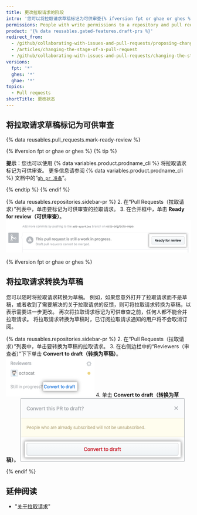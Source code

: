 ```yaml
---
title: 更改拉取请求的阶段
intro: '您可以将拉取请求草稿标记为可供审查{% ifversion fpt or ghae or ghes %}或将拉取请求转换为草稿{% endif %}。'
permissions: People with write permissions to a repository and pull request authors can change the stage of a pull request.
product: '{% data reusables.gated-features.draft-prs %}'
redirect_from:
  - /github/collaborating-with-issues-and-pull-requests/proposing-changes-to-your-work-with-pull-requests/changing-the-stage-of-a-pull-request
  - /articles/changing-the-stage-of-a-pull-request
  - /github/collaborating-with-issues-and-pull-requests/changing-the-stage-of-a-pull-request
versions:
  fpt: '*'
  ghes: '*'
  ghae: '*'
topics:
  - Pull requests
shortTitle: 更改状态
---
```


## 将拉取请求草稿标记为可供审查

{% data reusables.pull_requests.mark-ready-review %}

{% ifversion fpt or ghae or ghes %}
{% tip %}

**提示**：您也可以使用 {% data variables.product.prodname_cli %} 将拉取请求标记为可供审查。 更多信息请参阅 {% data variables.product.prodname_cli %} 文档中的“[`gh pr 准备`](https://cli.github.com/manual/gh_pr_ready)”。

{% endtip %}
{% endif %}

{% data reusables.repositories.sidebar-pr %}
2. 在“Pull Requests（拉取请求）”列表中，单击要标记为可供审查的拉取请求。
3. 在合并框中，单击 **Ready for review（可供审查）**。 ![可供审查按钮](/assets/images/help/pull_requests/ready-for-review-button.png)

{% ifversion fpt or ghae or ghes %}

## 将拉取请求转换为草稿

您可以随时将拉取请求转换为草稿。 例如，如果您意外打开了拉取请求而不是草稿，或者收到了需要解决的关于拉取请求的反馈，则可将拉取请求转换为草稿，以表示需要进一步更改。 再次将拉取请求标记为可供审查之前，任何人都不能合并拉取请求。 将拉取请求转换为草稿时，已订阅拉取请求通知的用户将不会取消订阅。

{% data reusables.repositories.sidebar-pr %}
2. 在“Pull Requests（拉取请求）”列表中，单击要转换为草稿的拉取请求。
3. 在右侧边栏中的“Reviewers（审查者）”下下单击 **Convert to draft（转换为草稿）**。 ![转换为草稿链接](/assets/images/help/pull_requests/convert-to-draft-link.png)
4. 单击 **Convert to draft（转换为草稿）**。 ![转换为草稿确认](/assets/images/help/pull_requests/convert-to-draft-dialog.png)

{% endif %}

## 延伸阅读

- "[关于拉取请求](/github/collaborating-with-issues-and-pull-requests/about-pull-requests)"
